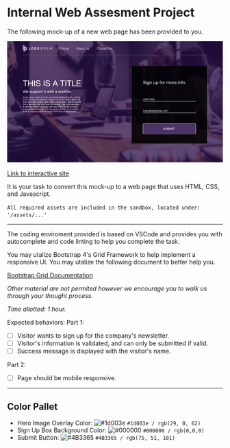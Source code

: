# Internal Web Assesment Project

The following mock-up of a new web page has been provided to you.

![Sample View](./assets/Picture1.png)

[Link to interactive site](https://www.figma.com/file/k8zWIxzT6xfPkdLmHRPlSk/LogoIpsum-Mockup)

It is your task to convert this mock-up to a web page that uses HTML, CSS, and Javascript.

`All required assets are included in the sandbox, located under: '/assets/...'`

---

The coding enviroment provided is based on VSCode and provides you with autocomplete and code linting to help you complete the task.

You may utalize Bootstrap 4's Grid Framework to help implement a responsive UI. You may utalize the following document to better help you.

[Bootstrap Grid Documentation](https://getbootstrap.com/docs/4.0/layout/grid/)

_Other material are not permited however we encourage you to walk us through your thought process._

*Time allotted: 1 hour.*

Expected behaviors:
Part 1:
- [ ] Visitor wants to sign up for the company's newsletter.
- [ ] Visitor's information is validated, and can only be submitted if valid.
- [ ] Success message is displayed with the visitor's name.

Part 2:
- [ ] Page should be mobile responsive.

---

## Color Pallet
- Hero Image Overlay Color: ![#1d003e](https://placehold.it/15/1d003e/1d003e?text=+) `#1d003e / rgb(29, 0, 62)`
- Sign Up Box Background Color: ![#000000](https://placehold.it/15/000000/000000?text=+) `#000000 / rgb(0,0,0)`
- Submit Button: ![#4B3365](https://placehold.it/15/4B3365/4B3365?text=+) `#4B3365 / rgb(75, 51, 101)`
